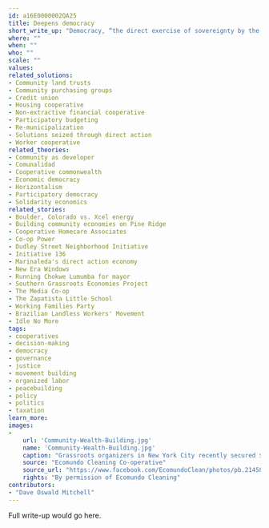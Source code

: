 ```yaml
---
id: a16E0000002QA25
title: Deepens democracy
short_write_up: "Democracy, “the direct exercise of sovereignty by the people themselves” (Fotopoulos), is not a new idea. As much as anything else, human history is the story of groups of people trying to put democracy into practice; still today, the liberatory potential of true democracy continues to shine as a beacon for popular struggles worldwide. Whether it’s workers organizing to take over a shuttered factory, landless peasants squatting and farming on fallow land, or a neighborhood assembly deciding how their share of the city budget will be allocated, people are working together in countless ways to bring about a truly democratic world. The solutions that most deepen democracy are those that provide meaningful opportunities for people to participate — individually and in concert with others — in setting the course of their own lives."
where: ""
when: ""
who: ""
scale: ""
values:
related_solutions:
- Community land trusts
- Community purchasing groups
- Credit union
- Housing cooperative
- Non-extractive financial cooperative
- Participatory budgeting
- Re-municipalization
- Solutions seized through direct action
- Worker cooperative
related_theories:
- Community as developer
- Comunalidad
- Cooperative commonwealth
- Economic democracy
- Horizontalism
- Participatory democracy
- Solidarity economics
related_stories:
- Boulder, Colorado vs. Xcel energy
- Building community economies on Pine Ridge
- Cooperative Homecare Associates
- Co-op Power
- Dudley Street Neighborhood Initiative
- Initiative 136
- Marinaleda's direct action economy
- New Era Windows
- Running Chokwe Lumumba for mayor
- Southern Grassroots Economies Project
- The Media Co-op
- The Zapatista Little School
- Working Families Party
- Brazilian Landless Workers' Movement
- Idle No More
tags:
- cooperatives
- decision-making
- democracy
- governance
- justice
- movement building
- organized labor
- peacebuilding
- policy
- politics
- taxation
learn_more:
images:
-
    url: 'Community-Wealth-Building.jpg'
    name: 'Community-Wealth-Building.jpg' 
    caption: "Grassroots organizers in New York City recently secured $1.2 million in funding from the city council for a key component of community wealth building: the development of worker cooperatives."
    source: "Ecomundo Cleaning Co-operative"
    source_url: "https://www.facebook.com/EcomundoClean/photos/pb.214582215279233.-2207520000.1409980196./642307309173386/?type=3&theater"
    rights: "By permission of Ecomundo Cleaning"
contributors:
- "Dave Oswald Mitchell"
---
```

Full write-up would go here.
